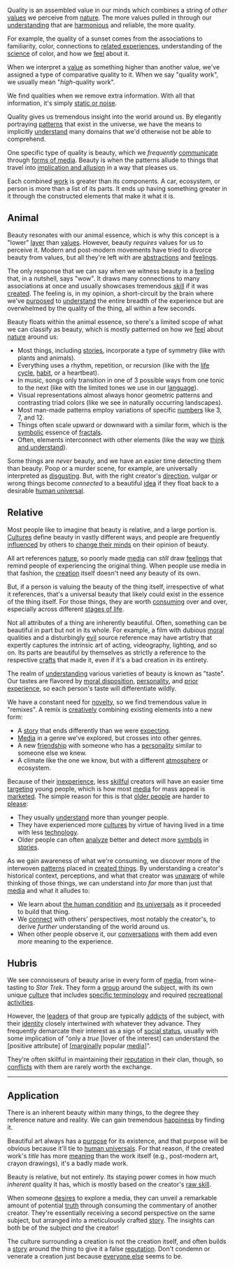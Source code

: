 
Quality is an assembled value in our minds which combines a string of *other* [values](values.md) we perceive from [nature](reality.md). The more values pulled in through our [understanding](understanding.md) that are [harmonious](mind-feelings.md) and reliable, the more quality.

For example, the quality of a sunset comes from the associations to familiarity, color, connections to [related experiences](stories.md), understanding of the [science](science.md) of color, and how we [feel](mind-feelings.md) about it.

When we interpret a [value](values.md) as something higher than another value, we've assigned a type of comparative quality to it. When we say "quality work", we usually mean "*high*-quality work".

We find qualities when we remove extra information. With all that information, it's simply [static or noise](unknown.md).

Quality gives us tremendous insight into the world around us. By elegantly portraying [patterns](symbols.md) that exist in the universe, we have the means to implicitly [understand](understanding.md) many domains that we'd otherwise not be able to comprehend.

One specific type of quality is beauty, which we *frequently* [communicate](people-conversation.md) through [forms of media](creations.md). Beauty is when the patterns allude to things that travel into [implication and allusion](stories.md) in a way that pleases us.

Each combined [work](creations.md) is greater than its components. A car, ecosystem, or person is more than a list of its parts. It ends up having something greater in it through the constructed elements that make it what it is.

## Animal

Beauty resonates with our animal essence, which is why this concept is a "lower" [layer](https://gainedin.site/layers/) than [values](values.md). However, beauty *requires* values for us to perceive it. Modern and post-modern movements have tried to divorce beauty from values, but all they're left with are [abstractions](symbols.md) and [feelings](mind-feelings.md).

The only response that we can say when we witness beauty is a [feeling](mind-feelings.md) that, in a nutshell, says "wow". It draws many connections to many associations at once and usually showcases tremendous [skill](mind-creativity.md) if it was [created](creations.md). The feeling is, in my opinion, a short-circuit by the brain where we've [purposed](purpose.md) to [understand](understanding.md) the entire breadth of the experience but are overwhelmed by the quality of the thing, all within a few seconds.

Beauty floats within the animal essence, so there's a limited scope of what we can classify as beauty, which is mostly patterned on how we [feel](mind-feelings.md) about [nature](reality.md) around us:

- Most things, including [stories](stories.md), incorporate a type of symmetry (like with plants and animals).
- Everything uses a rhythm, repetition, or recursion (like with the [life cycle](people-family.md), [habit](habits.md), or a heartbeat).
- In music, songs only transition in one of 3 possible ways from one tonic to the next (like with the limited tones we use in our [language](language.md)).
- Visual representations almost always honor geometric patterns and contrasting triad colors (like we see in naturally occurring landscapes).
- Most man-made patterns employ variations of specific [numbers](math.md) like 3, 7, and 12.
- Things often scale upward or downward with a similar form, which is the [symbolic](symbols.md) essence of [fractals](math.md).
- Often, elements interconnect with other elements (like the way we [think and understand](understanding.md)).

Some things are *never* beauty, and we have an easier time detecting them than beauty. Poop or a murder scene, for example, are universally interpreted as [disgusting](mind-feelings.md). But, with the right creator's [direction](mind-creativity.md), vulgar or wrong things become *connected* to a beautiful [idea](values.md) if they float back to a desirable [human universal](humanity-universals.md).

## Relative

Most people like to imagine that beauty is relative, and a large portion is. [Cultures](culture.md) define beauty in vastly different ways, and people are frequently [influenced](influence.md) by others to [change their minds](changes.md) on their opinion of beauty.

All art references [nature](reality.md), so poorly made [media](creations.md) can *still* draw [feelings](mind-feelings.md) that remind people of experiencing the original thing. When people use media in that fashion, the [creation](creations.md) itself doesn't need any beauty of its own.

But, if a person is valuing the beauty of the thing itself, irrespective of what it references, that's a universal beauty that likely could exist in the essence of the thing itself. For those things, they are worth [consuming](image.md) over and over, especially across different [stages of life](maturity.md).

Not all attributes of a thing are inherently beautiful. Often, something can be beautiful in part but not in its whole. For example, a film with dubious [moral](morality.md) qualities and a disturbingly [evil](morality-evil.md) source reference may have artistry that expertly captures the intrinsic art of acting, videography, lighting, and so on. Its parts are beautiful by themselves as strictly a reference to the respective [crafts](mind-creativity-results.md) that made it, even if it's a bad creation in its entirety.

The realm of [understanding](understanding.md) various varieties of beauty is known as "taste". Our tastes are flavored by [moral disposition](morality.md), [personality](humanity.md), and [prior experience](understanding.md), so each person's taste will differentiate wildly.

We have a constant need for [novelty](image.md), so we find tremendous value in "remixes". A remix is [creatively](mind-creativity.md) combining existing elements into a new form:

- A [story](stories.md) that ends differently than we were [expecting](imagination.md).
- [Media](creations.md) in a genre we've explored, but crosses into other genres.
- A new [friendship](people-friends.md) with someone who has a [personality](personality.md) similar to someone else we knew.
- A climate like the one we know, but with a different [atmosphere](jobs-spcialization.md) or ecosystem.

Because of their [inexperience](maturity.md), less [skillful](mind-creativity.md) creators will have an easier time [targeting](purpose.md) young people, which is how most [media](creations.md) for mass appeal is [marketed](marketing.md). The simple reason for this is that [older people](maturity.md) are harder to [please](meaning.md):

- They usually [understand](understanding.md) more than younger people.
- They have experienced more [cultures](culture.md) by virtue of having lived in a time with less [technology](technology.md).
- Older people can often [analyze](logic.md) better and detect more [symbols](symbols.md) in [stories](stories.md).

As we gain awareness of what we're consuming, we discover more of the interwoven [patterns](values.md) placed in [created things](creations.md). By understanding a creator's historical context, perceptions, and what that creator was [unaware](awareness.md) of while thinking of those things, we can understand into *far* more than just that [media](creations.md) and what it alludes to:

- We learn about [the human condition](humanity.md) and [its universals](humanity-universals.md) as it proceeded to build that thing.
- We [con](people-friends.md)[n](people-conversation.md)[ect](people-friends.md) with others' perspectives, most notably the creator's, to derive *further* understanding of the world around us.
- When other people observe it, our [conversations](people-conversation.md) with them add even *more* meaning to the experience.

## Hubris

We see connoisseurs of beauty arise in every form of [media](creations.md), from wine-tasting to *Star Trek*. They form a [group](groups-member.md) around the subject, with its own unique [culture](culture.md) that includes [specific terminology](language.md) and required [recreational activities](purpose.md).

However, the [leaders](groups-small.md) of that group are typically [addicts](addiction.md) of the subject, with their [identity](identity.md) closely intertwined with whatever they advance. They frequently demarcate their interest as a sign of [social status](power-types.md), usually with some implication of "only a *true* [lover of the interest] can understand the [positive attribute] of [[marginally](trends.md) popular [media](creations.md)]".

They're often skillful in maintaining their [reputation](image.md) in their clan, though, so [conflicts](people-conflicts.md) with them are rarely worth the exchange.

* * * * *

## Application

There is an inherent beauty within many things, to the degree they reference nature and reality. We can gain tremendous [happiness](happiness.md) by finding it.

Beautiful art always has a [purpose](purpose.md) for its existence, and that purpose will be obvious because it'll tie to [human universals](humanity-universals.md). For that reason, if the created work's *title* has more [meaning](meaning.md) than the work itself (e.g., post-modern art, crayon drawings), it's a badly made work.

Beauty is relative, but not entirely. Its staying power comes in how much *inherent* quality it has, which is mostly based on the creator's [raw skill](mind-creativity.md).

When someone [desires](purpose.md) to explore a media, they can unveil a remarkable amount of potential [truth](reality.md) through consuming the commentary of another creator. They're essentially receiving a second perspective on the same subject, but arranged into a meticulously crafted [story](stories.md). The insights can both be of the subject *and* the creator!

The culture surrounding a creation is not the creation itself, and often builds a [story](stories.md) around the thing to give it a false [reputation](image.md). Don't condemn or venerate a creation just because [everyone else](trends.md) seems to be.
